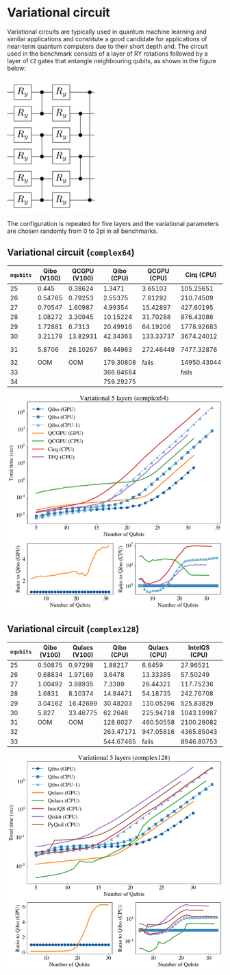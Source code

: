 # Variational circuit

Variational circuits are typically used in quantum machine learning and similar
applications and constitute a good candidate for applications of near-term
quantum computers due to their short depth and.
The circuit used in the benchmark consists of a layer of RY rotations followed
by a layer of ``CZ`` gates that entangle neighbouring qubits, as shown in the
figure below:

![var5-circuit](../images/varcircuit.png)

The configuration is repeated for five layers and the variational parameters
are chosen randomly from 0 to 2pi in all benchmarks.


## Variational circuit (`complex64`)

`nqubits` | Qibo (V100) | QCGPU (V100) | Qibo (CPU) | QCGPU (CPU) | Cirq (CPU) | TFQ (CPU)
-- | -- | -- | -- | -- | -- | --
25 | 0.445 | 0.38624 | 1.3471 | 3.65103 | 105.25651 | 11.3111
26 | 0.54765 | 0.79253 | 2.55375 | 7.61292 | 210.74509 | 25.81774
27 | 0.70547 | 1.60987 | 4.99354 | 15.42897 | 427.60195 | 48.05409
28 | 1.08272 | 3.30945 | 10.15224 | 31.70288 | 876.43086 | 107.95146
29 | 1.72881 | 6.7313 | 20.49916 | 64.19206 | 1778.92683 | 204.5487
30 | 3.21179 | 13.82931 | 42.34363 | 133.33737 | 3674.24012 | 454.36985
31 | 5.8706 | 28.10267 | 86.44963 | 272.46449 | 7477.32876 | core dumped
32 | OOM    | OOM      | 179.30808 | fails   | 14950.43044 |
33 |         |         | 366.64664 |         | fails       |        
34 |         |         | 759.29275 |         |         |        

![var5-c64](../images/var5layer_c64.png)


## Variational circuit (`complex128`)

`nqubits` | Qibo (V100) | Qulacs (V100) | Qibo (CPU) | Qulacs (CPU) | IntelQS (CPU) | Qiskit (CPU) | PyQuil (CPU)
-- | -- | -- | -- | -- | -- | -- | --
25 | 0.50875 | 0.97298 | 1.88217 | 6.6459 | 27.96521 | 265.69477 | 99.8847
26 | 0.68834 | 1.97169 | 3.6478 | 13.33385 | 57.50249 | 533.14815 | 207.44335
27 | 1.00492 | 3.98935 | 7.3389 | 26.44321 | 117.75236 | 1067.66561 | 421.39925
28 | 1.6831 | 8.10374 | 14.84471 | 54.18735 | 242.76708 | 2146.48768 | 869.36062
29 | 3.04162 | 16.42699 | 30.48203 | 110.05296 | 525.83829 | 4275.40255 | fails
30 | 5.827   | 33.46775 | 62.2646 | 225.94718 | 1043.19987 | 9324.27692 |
31 | OOM     | OOM      | 128.6027 | 460.50558 | 2100.28082 | fails     |        
32 |         |          | 263.47171 | 947.05816 | 4365.85043 |         |        
33 |         |          | 544.67465 | fails     | 8946.80753 |         |     

![var5-c128](../images/var5layer_c128.png)
